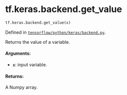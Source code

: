 <div itemscope itemtype="http://developers.google.com/ReferenceObject">
<meta itemprop="name" content="tf.keras.backend.get_value" />
<meta itemprop="path" content="Stable" />
</div>

# tf.keras.backend.get_value

``` python
tf.keras.backend.get_value(x)
```



Defined in [`tensorflow/python/keras/backend.py`](https://www.tensorflow.org/code/tensorflow/python/keras/backend.py).

Returns the value of a variable.

#### Arguments:

* <b>`x`</b>: input variable.


#### Returns:

A Numpy array.